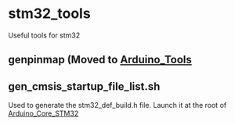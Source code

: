 # stm32_tools
Useful tools for stm32

## genpinmap (Moved to [Arduino_Tools](https://github.com/stm32duino/Arduino_Tools)

## gen_cmsis_startup_file_list.sh
Used to generate the stm32_def_build.h file.
Launch it at the root of [Arduino_Core_STM32](https://github.com/stm32duino/Arduino_Core_STM32)

